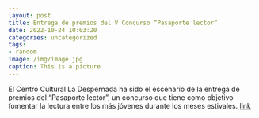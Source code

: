 ```yaml
---
layout: post
title: Entrega de premios del V Concurso “Pasaporte lector”
date: 2022-10-24 10:03:20
categories: uncategorized
tags:
- random
image: /img/image.jpg
caption: This is a picture
---
```

El Centro Cultural La Despernada ha sido el escenario de la entrega de premios del “Pasaporte lector”, un concurso que tiene como objetivo fomentar la lectura entre los más jóvenes durante los meses estivales.   [link](https://www.ayto-villacanada.es/noticias/entrega-de-premios-del-v-concurso-pasaporte-lector/)
